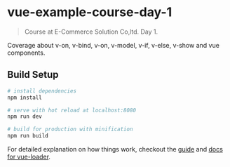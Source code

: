 # vue-example-course-day-1

> Course at E-Commerce Solution Co,ltd. Day 1.

Coverage about v-on, v-bind, v-on, v-model, v-if, v-else, v-show and vue components.

## Build Setup

``` bash
# install dependencies
npm install

# serve with hot reload at localhost:8080
npm run dev

# build for production with minification
npm run build
```

For detailed explanation on how things work, checkout the [guide](http://vuejs-templates.github.io/webpack/) and [docs for vue-loader](http://vuejs.github.io/vue-loader).
